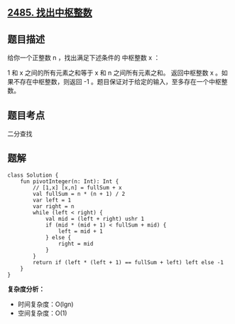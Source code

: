 ## [2485. 找出中枢整数](https://leetcode.cn/problems/find-the-pivot-integer/description/)

## 题目描述

给你一个正整数 n ，找出满足下述条件的 中枢整数 x ：

1 和 x 之间的所有元素之和等于 x 和 n 之间所有元素之和。
返回中枢整数 x 。如果不存在中枢整数，则返回 -1 。题目保证对于给定的输入，至多存在一个中枢整数。

## 题目考点

二分查找

## 题解
 
```
class Solution {
    fun pivotInteger(n: Int): Int {
        // [1,x] [x,n] = fullSum + x
        val fullSum = n * (n + 1) / 2
        var left = 1
        var right = n
        while (left < right) {
            val mid = (left + right) ushr 1
            if (mid * (mid + 1) < fullSum + mid) {
                left = mid + 1
            } else {
                right = mid
            }
        }
        return if (left * (left + 1) == fullSum + left) left else -1
    }
}
```

**复杂度分析：**

- 时间复杂度：O(lgn)
- 空间复杂度：O(1) 
